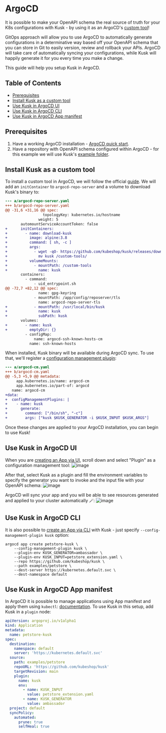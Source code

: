 # ArgoCD
It is possible to make your OpenAPI schema the real source of truth for your K8s configurations with Kusk - by using it as an ArgoCD's [custom tool](https://argoproj.github.io/argo-cd/operator-manual/custom_tools)!

GitOps approach will allow you to use ArgoCD to automatically generate configurations in a determinative way based off your OpenAPI schema that you can store in Git to easily version, review and rollback your APIs. ArgoCD will take care of automatically syncing your configurations, while Kusk will happily generate it for you every time you make a change.

This guide will help you setup Kusk in ArgoCD.

## Table of Contents
- [Prerequisites](#prerequisites)
- [Install Kusk as a custom tool](#install-kusk-as-a-custom-tool)
- [Use Kusk in ArgoCD UI](#use-kusk-in-argocd-ui)
- [Use Kusk in ArgoCD CLI](#use-kusk-in-argocd-cli)
- [Use Kusk in ArgoCD App manifest](#use-kusk-in-argocd-app-manifest)

## Prerequisites
1. Have a working ArgoCD installation - [ArgoCD quick start](https://argoproj.github.io/argo-cd/getting_started/).
2. Have a repository with OpenAPI schema configured within ArgoCD - for this example we will use Kusk's [example folder](./examples/petstore).

## Install Kusk as a custom tool
To install a custom tool in ArgoCD, we will follow the official [guide](https://argoproj.github.io/argo-cd/operator-manual/custom_tools/#adding-tools-via-volume-mounts).
We will add an `initContainer` to `argocd-repo-server` and a volume to download Kusk's binary to:
```diff
--- a/argocd-repo-server.yaml
+++ b/argocd-repo-server.yaml
@@ -31,6 +31,16 @@ spec:
                 topologyKey: kubernetes.io/hostname
               weight: 5
       automountServiceAccountToken: false
+      initContainers:
+        - name: download-kusk
+          image: alpine:3.8
+          command: [ sh, -c ]
+          args:
+            - wget -qO- https://github.com/kubeshop/kusk/releases/download/0.0.1-rc1/kusk_0.0.1-rc1_Linux_x86_64.tar.gz | tar -xvzf - &&
+              mv kusk /custom-tools/
+          volumeMounts:
+            - mountPath: /custom-tools
+              name: kusk
       containers:
         - command:
             - uid_entrypoint.sh
@@ -72,7 +82,12 @@ spec:
               name: gpg-keyring
             - mountPath: /app/config/reposerver/tls
               name: argocd-repo-server-tls
+            - mountPath: /usr/local/bin/kusk
+              name: kusk
+              subPath: kusk
       volumes:
+        - name: kusk
+          emptyDir: {}
         - configMap:
             name: argocd-ssh-known-hosts-cm
           name: ssh-known-hosts
```

When installed, Kusk binary will be available during ArgoCD sync. To use that, we'll register a [configuration management plugin](https://argoproj.github.io/argo-cd/user-guide/application_sources/#config-management-plugins):
```diff
--- a/argocd-cm.yaml
+++ b/argocd-cm.yaml
@@ -5,3 +5,9 @@ metadata:
     app.kubernetes.io/name: argocd-cm
     app.kubernetes.io/part-of: argocd
   name: argocd-cm
+data:
+  configManagementPlugins: |
+    - name: kusk
+      generate:
+        command: ["/bin/sh", "-c"]
+        args: ["kusk $KUSK_GENERATOR -i $KUSK_INPUT $KUSK_ARGS"]
```

Once these changes are applied to your ArgoCD installation, you can begin to use Kusk!

## Use Kusk in ArgoCD UI
When you are [creating an App via UI](https://argoproj.github.io/argo-cd/getting_started/#creating-apps-via-ui), scroll down and select "Plugin" as a configuration management tool:
![image](https://user-images.githubusercontent.com/14029650/129340017-04ef2221-1793-4087-bf95-d60b1f2900d4.png)

After that, select Kusk as a plugin and fill the environment variables to specify the generator you want to invoke and the input file with your OpenAPI schema:
![image](https://user-images.githubusercontent.com/14029650/129340227-d729cb61-7c28-4869-80dd-9cea7153cfbd.png)

ArgoCD will sync your app and you will be able to see resources generated and applied to your cluster automatically 🪄:
![image](https://user-images.githubusercontent.com/14029650/129340502-e469fd2e-d745-483e-ba11-954dcc5c3ab2.png)

## Use Kusk in ArgoCD CLI
It is also possible to [create an App via CLI](https://argoproj.github.io/argo-cd/getting_started/#creating-apps-via-cli) with Kusk - just specify `--config-management-plugin kusk` option:
```shell
argocd app create petstore-kusk \
    --config-management-plugin kusk \
    --plugin-env KUSK_GENERATOR=ambassador \
    --plugin-env KUSK_INPUT=petstore_extension.yaml \
    --repo https://github.com/kubeshop/kusk \
    --path examples/petstore \
    --dest-server https://kubernetes.default.svc \
    --dest-namespace default
```

## Use Kusk in ArgoCD App manifest
In ArgoCD it is possible to manage applications using App manifest and apply them using `kubectl`: [documentation](https://argoproj.github.io/argo-cd/operator-manual/declarative-setup/).
To use Kusk in this setup, add Kusk in a `plugin` node:
```yaml
apiVersion: argoproj.io/v1alpha1
kind: Application
metadata:
  name: petstore-kusk
spec:
  destination:
    namespace: default
    server: 'https://kubernetes.default.svc'
  source:
    path: examples/petstore
    repoURL: 'https://github.com/kubeshop/kusk'
    targetRevision: main
    plugin:
      name: kusk
      env:
        - name: KUSK_INPUT
          value: petstore_extension.yaml
        - name: KUSK_GENERATOR
          value: ambassador
  project: default
  syncPolicy:
    automated:
      prune: true
      selfHeal: true
```
